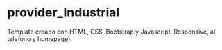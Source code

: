 # provider_Industrial
Template creado con  HTML, CSS, Bootstrap y Javascript.  Responsive,  al telefono y homepage). 
